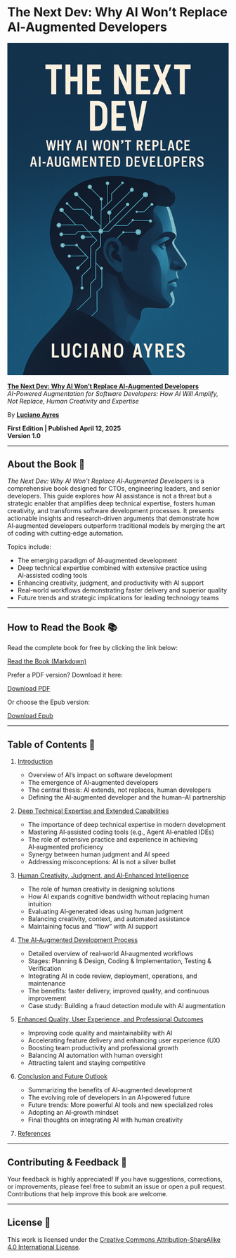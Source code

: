 # The Next Dev: Why AI Won’t Replace AI‑Augmented Developers

![Book Cover](./images/the_next_dev_book_cover.png)

**[The Next Dev: Why AI Won’t Replace AI‑Augmented Developers](./The_Next_Dev_Why_AI_Wont_Replace_AI-Augmented_Developers_Book.md)**  
_AI-Powered Augmentation for Software Developers: How AI Will Amplify, Not Replace, Human Creativity and Expertise_

By **[Luciano Ayres](https://www.linkedin.com/in/lucianoayres/)**

**First Edition | Published April 12, 2025**  
**Version 1.0**

---

## About the Book 📖

_The Next Dev: Why AI Won’t Replace AI‑Augmented Developers_ is a comprehensive book designed for CTOs, engineering leaders, and senior developers. This guide explores how AI assistance is not a threat but a strategic enabler that amplifies deep technical expertise, fosters human creativity, and transforms software development processes. It presents actionable insights and research‑driven arguments that demonstrate how AI‑augmented developers outperform traditional models by merging the art of coding with cutting‑edge automation.

Topics include:

- The emerging paradigm of AI‑augmented development
- Deep technical expertise combined with extensive practice using AI‑assisted coding tools
- Enhancing creativity, judgment, and productivity with AI support
- Real‑world workflows demonstrating faster delivery and superior quality
- Future trends and strategic implications for leading technology teams

---

## How to Read the Book 📚

Read the complete book for free by clicking the link below:

[Read the Book (Markdown)](./The_Next_Dev_Why_AI_Wont_Replace_AI-Augmented_Developers_by_Luciano_Ayres.md)

Prefer a PDF version? Download it here:

[Download PDF](./pdf/The_Next_Dev_Why_AI_Wont_Replace_AI-Augmented_Developers_by_Luciano_Ayres.pdf)

Or choose the Epub version:

[Download Epub](./epub/The_Next_Dev_Why_AI_Wont_Replace_AI-Augmented_Developers_by_Luciano_Ayres.epub)

---

## Table of Contents 📝

1. [Introduction](./The_Next_Dev_Why_AI_Wont_Replace_AI-Augmented_Developers_Book.md#1-introduction)

   - Overview of AI’s impact on software development
   - The emergence of AI‑augmented developers
   - The central thesis: AI extends, not replaces, human developers
   - Defining the AI‑augmented developer and the human–AI partnership

2. [Deep Technical Expertise and Extended Capabilities](./The_Next_Dev_Why_AI_Wont_Replace_AI-Augmented_Developers_Book.md#2-deep-technical-expertise-and-extended-capabilities)

   - The importance of deep technical expertise in modern development
   - Mastering AI‑assisted coding tools (e.g., Agent AI‑enabled IDEs)
   - The role of extensive practice and experience in achieving AI‑augmented proficiency
   - Synergy between human judgment and AI speed
   - Addressing misconceptions: AI is not a silver bullet

3. [Human Creativity, Judgment, and AI‑Enhanced Intelligence](./The_Next_Dev_Why_AI_Wont_Replace_AI-Augmented_Developers_Book.md#3-human-creativity-judgment-and-ai-enhanced-intelligence)

   - The role of human creativity in designing solutions
   - How AI expands cognitive bandwidth without replacing human intuition
   - Evaluating AI‑generated ideas using human judgment
   - Balancing creativity, context, and automated assistance
   - Maintaining focus and “flow” with AI support

4. [The AI‑Augmented Development Process](./The_Next_Dev_Why_AI_Wont_Replace_AI-Augmented_Developers_Book.md#4-the-ai-augmented-development-process)

   - Detailed overview of real‑world AI‑augmented workflows
   - Stages: Planning & Design, Coding & Implementation, Testing & Verification
   - Integrating AI in code review, deployment, operations, and maintenance
   - The benefits: faster delivery, improved quality, and continuous improvement
   - Case study: Building a fraud detection module with AI augmentation

5. [Enhanced Quality, User Experience, and Professional Outcomes](./The_Next_Dev_Why_AI_Wont_Replace_AI-Augmented_Developers_Book.md#5-enhanced-quality-user-experience-and-professional-outcomes)

   - Improving code quality and maintainability with AI
   - Accelerating feature delivery and enhancing user experience (UX)
   - Boosting team productivity and professional growth
   - Balancing AI automation with human oversight
   - Attracting talent and staying competitive

6. [Conclusion and Future Outlook](./The_Next_Dev_Why_AI_Wont_Replace_AI-Augmented_Developers_Book.md#6-conclusion-and-future-outlook)

   - Summarizing the benefits of AI‑augmented development
   - The evolving role of developers in an AI‑powered future
   - Future trends: More powerful AI tools and new specialized roles
   - Adopting an AI‑growth mindset
   - Final thoughts on integrating AI with human creativity

7. [References](./The_Next_Dev_Why_AI_Wont_Replace_AI-Augmented_Developers_Book.md#7-references)

---

## Contributing & Feedback 🤝

Your feedback is highly appreciated! If you have suggestions, corrections, or improvements, please feel free to submit an issue or open a pull request. Contributions that help improve this book are welcome.

---

## License 📄

This work is licensed under the [Creative Commons Attribution-ShareAlike 4.0 International License](https://creativecommons.org/licenses/by-sa/4.0/).
